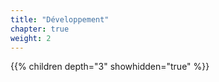 ```yaml
---
title: "Développement"
chapter: true
weight: 2
---
```


{{% children depth="3" showhidden="true" %}}
